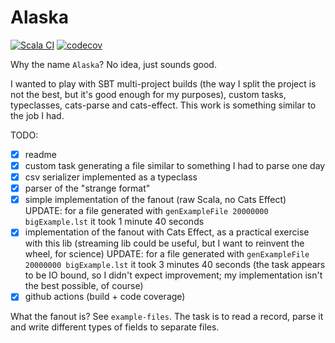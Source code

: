 # Alaska

[![Scala CI](https://github.com/DLakomy/Alaska/actions/workflows/scala.yml/badge.svg?branch=master)](https://github.com/DLakomy/Alaska/actions/workflows/scala.yml)
[![codecov](https://codecov.io/gh/DLakomy/Alaska/branch/master/graph/badge.svg?token=BI2M5560E4)](https://codecov.io/gh/DLakomy/Alaska)

Why the name `Alaska`? No idea, just sounds good.

I wanted to play with SBT multi-project builds (the way I split the project is not the best, but it's good enough for my
purposes), custom tasks, typeclasses, cats-parse and cats-effect.
This work is something similar to the job I had.

TODO:
- [x] readme
- [x] custom task generating a file similar to something I had to parse one day
- [x] csv serializer implemented as a typeclass
- [x] parser of the "strange format"
- [x] simple implementation of the fanout (raw Scala, no Cats Effect) UPDATE: for a file
generated with `genExampleFile 20000000 bigExample.lst` it took 1 minute 40 seconds
- [x] implementation of the fanout with Cats Effect, as a practical exercise with this lib
(streaming lib could be useful, but I want to reinvent the wheel, for science) UPDATE: for a file
  generated with `genExampleFile 20000000 bigExample.lst` it took 3 minutes 40 seconds (the task appears to be IO bound,
so I didn't expect improvement; my implementation isn't the best possible, of course)
- [x] github actions (build + code coverage)

What the fanout is? See `example-files`. The task is to read a record, parse it and write different types of fields to
separate files.
